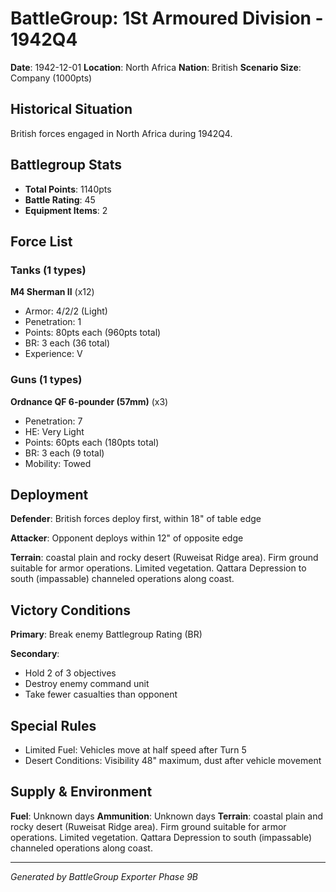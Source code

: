 # BattleGroup: 1St Armoured Division - 1942Q4

**Date**: 1942-12-01
**Location**: North Africa
**Nation**: British
**Scenario Size**: Company (1000pts)

## Historical Situation

British forces engaged in North Africa during 1942Q4.

## Battlegroup Stats

- **Total Points**: 1140pts
- **Battle Rating**: 45
- **Equipment Items**: 2

## Force List

### Tanks (1 types)

**M4 Sherman II** (x12)
- Armor: 4/2/2 (Light)
- Penetration: 1
- Points: 80pts each (960pts total)
- BR: 3 each (36 total)
- Experience: V

### Guns (1 types)

**Ordnance QF 6-pounder (57mm)** (x3)
- Penetration: 7
- HE: Very Light
- Points: 60pts each (180pts total)
- BR: 3 each (9 total)
- Mobility: Towed


## Deployment

**Defender**: British forces deploy first, within 18" of table edge

**Attacker**: Opponent deploys within 12" of opposite edge

**Terrain**: coastal plain and rocky desert (Ruweisat Ridge area). Firm ground suitable for armor operations. Limited vegetation. Qattara Depression to south (impassable) channeled operations along coast.

## Victory Conditions

**Primary**: Break enemy Battlegroup Rating (BR)

**Secondary**:
- Hold 2 of 3 objectives
- Destroy enemy command unit
- Take fewer casualties than opponent

## Special Rules

- Limited Fuel: Vehicles move at half speed after Turn 5
- Desert Conditions: Visibility 48" maximum, dust after vehicle movement

## Supply & Environment

**Fuel**: Unknown days
**Ammunition**: Unknown days
**Terrain**: coastal plain and rocky desert (Ruweisat Ridge area). Firm ground suitable for armor operations. Limited vegetation. Qattara Depression to south (impassable) channeled operations along coast.

---

*Generated by BattleGroup Exporter Phase 9B*
